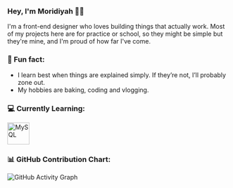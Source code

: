 ### Hey, I'm Moridiyah 👋🏽
I'm a front-end designer who loves building things that actually work. Most of my projects here are for practice or school, so they might be simple but they're mine, and I'm proud of how far I've come.

### 🎀 Fun fact: 
- I learn best when things are explained simply. If they’re not, I’ll probably zone out.
- My hobbies are baking, coding and vlogging.

### 💻 Currently Learning:

<img src="https://techstack-generator.vercel.app/mysql-icon.svg" alt="MySQL" width="50"/>

### 📊 GitHub Contribution Chart:

![GitHub Activity Graph](https://github-readme-activity-graph.vercel.app/graph?username=Dev-Moridiyah&theme=react-dark&hide_border=true&area=true)
